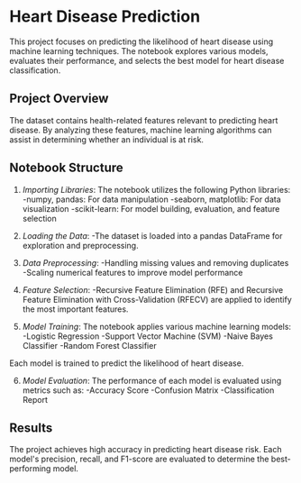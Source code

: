 # Heart Disease Prediction

This project focuses on predicting the likelihood of heart disease using machine learning techniques. The notebook explores various models, evaluates their performance, and selects the best model for heart disease classification.

## Project Overview

The dataset contains health-related features relevant to predicting heart disease. By analyzing these features, machine learning algorithms can assist in determining whether an individual is at risk.

## Notebook Structure

1. *Importing Libraries*:
The notebook utilizes the following Python libraries:
-numpy, pandas: For data manipulation
-seaborn, matplotlib: For data visualization
-scikit-learn: For model building, evaluation, and feature selection

3. *Loading the Data*:
-The dataset is loaded into a pandas DataFrame for exploration and preprocessing.

4. *Data Preprocessing*:
-Handling missing values and removing duplicates
-Scaling numerical features to improve model performance

5. *Feature Selection*:
-Recursive Feature Elimination (RFE) and Recursive Feature Elimination with Cross-Validation (RFECV) are applied to identify the most important features.

6. *Model Training*:
The notebook applies various machine learning models:
-Logistic Regression
-Support Vector Machine (SVM)
-Naive Bayes Classifier
-Random Forest Classifier

Each model is trained to predict the likelihood of heart disease.

6. *Model Evaluation*:
   The performance of each model is evaluated using metrics such as:
-Accuracy Score
-Confusion Matrix
-Classification Report

## Results
The project achieves high accuracy in predicting heart disease risk. Each model's precision, recall, and F1-score are evaluated to determine the best-performing model.
